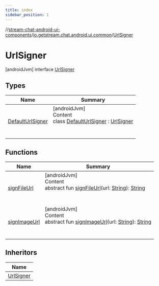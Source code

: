 ```yaml
---
title: index
sidebar_position: 1
---
```

//[stream-chat-android-ui-components](../../../index.md)/[io.getstream.chat.android.ui.common](../index.md)/[UrlSigner](index.md)



# UrlSigner  
 [androidJvm] interface [UrlSigner](index.md)   


## Types  
  
|  Name |  Summary | 
|---|---|
| <a name="io.getstream.chat.android.ui.common/UrlSigner.DefaultUrlSigner///PointingToDeclaration/"></a>[DefaultUrlSigner](DefaultUrlSigner/index.md)| <a name="io.getstream.chat.android.ui.common/UrlSigner.DefaultUrlSigner///PointingToDeclaration/"></a>[androidJvm]  <br/>Content  <br/>class [DefaultUrlSigner](DefaultUrlSigner/index.md) : [UrlSigner](index.md)  <br/><br/><br/>|


## Functions  
  
|  Name |  Summary | 
|---|---|
| <a name="io.getstream.chat.android.ui.common/UrlSigner/signFileUrl/#kotlin.String/PointingToDeclaration/"></a>[signFileUrl](signFileUrl.md)| <a name="io.getstream.chat.android.ui.common/UrlSigner/signFileUrl/#kotlin.String/PointingToDeclaration/"></a>[androidJvm]  <br/>Content  <br/>abstract fun [signFileUrl](signFileUrl.md)(url: [String](https://kotlinlang.org/api/latest/jvm/stdlib/kotlin/-string/index.html)): [String](https://kotlinlang.org/api/latest/jvm/stdlib/kotlin/-string/index.html)  <br/><br/><br/>|
| <a name="io.getstream.chat.android.ui.common/UrlSigner/signImageUrl/#kotlin.String/PointingToDeclaration/"></a>[signImageUrl](signImageUrl.md)| <a name="io.getstream.chat.android.ui.common/UrlSigner/signImageUrl/#kotlin.String/PointingToDeclaration/"></a>[androidJvm]  <br/>Content  <br/>abstract fun [signImageUrl](signImageUrl.md)(url: [String](https://kotlinlang.org/api/latest/jvm/stdlib/kotlin/-string/index.html)): [String](https://kotlinlang.org/api/latest/jvm/stdlib/kotlin/-string/index.html)  <br/><br/><br/>|


## Inheritors  
  
|  Name | 
|---|
| <a name="io.getstream.chat.android.ui.common/UrlSigner.DefaultUrlSigner///PointingToDeclaration/"></a>[UrlSigner](DefaultUrlSigner/index.md)|

